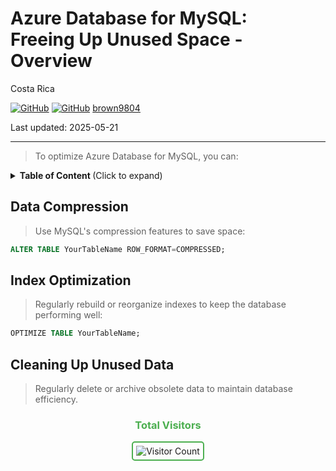 # Azure Database for MySQL: <br/> Freeing Up Unused Space - Overview 

Costa Rica

[![GitHub](https://badgen.net/badge/icon/github?icon=github&label)](https://github.com) 
[![GitHub](https://img.shields.io/badge/--181717?logo=github&logoColor=ffffff)](https://github.com/)
[brown9804](https://github.com/brown9804)

Last updated: 2025-05-21

----------

> To optimize Azure Database for MySQL, you can:

<details>
<summary><b>Table of Content </b> (Click to expand)</summary>

- [Data Compression](#data-compression)
- [Index Optimization](#index-optimization)
- [Cleaning Up Unused Data](#cleaning-up-unused-data)

</details>

## Data Compression

> Use MySQL's compression features to save space:

 ```sql
 ALTER TABLE YourTableName ROW_FORMAT=COMPRESSED;
 ```

## Index Optimization

> Regularly rebuild or reorganize indexes to keep the database performing well:

```sql
OPTIMIZE TABLE YourTableName;
```

## Cleaning Up Unused Data

> Regularly delete or archive obsolete data to maintain database efficiency.

<div align="center">
  <h3 style="color: #4CAF50;">Total Visitors</h3>
  <img src="https://profile-counter.glitch.me/brown9804/count.svg" alt="Visitor Count" style="border: 2px solid #4CAF50; border-radius: 5px; padding: 5px;"/>
</div>
